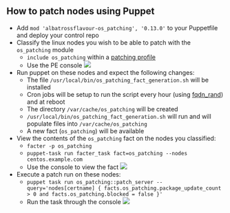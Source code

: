 ## How to patch nodes using Puppet

* Add `mod 'albatrossflavour-os_patching', '0.13.0'` to your Puppetfile and deploy your control repo
* Classify the linux nodes you wish to be able to patch with the `os_patching` module
    * `include os_patching` within a [patching profile](https://github.com/albatrossflavour/puppet_os_patching/blob/development/examples/sample_patching_profile.pp)
    * Use the PE console ![](http://bandcamp.tv/puppet-blog-images/classification.png)
* Run puppet on these nodes and expect the following changes:
    * The file `/usr/local/bin/os_patching_fact_generation.sh` will be installed
    * Cron jobs will be setup to run the script every hour (using [fqdn_rand](https://puppet.com/docs/puppet/5.4/function.html#fqdnrand)) and at reboot
    * The directory `/var/cache/os_patching` will be created
    * `/usr/local/bin/os_patching_fact_generation.sh` will run and will populate files into `/var/cache/os_patching`
    * A new fact (`os_patching`) will be available
* View the contents of the `os_patching` fact on the nodes you classified:
    * `facter -p os_patching`
    * `puppet-task run facter_task fact=os_patching --nodes centos.example.com`
    * Use the console to view the fact ![](http://bandcamp.tv/puppet-blog-images/facts.png)
* Execute a patch run on these nodes:
    * `puppet task run os_patching::patch_server --query='nodes[certname] { facts.os_patching.package_update_count > 0 and facts.os_patching.blocked = false }'`
    * Run the task through the console ![](http://bandcamp.tv/puppet-blog-images/task.png)

